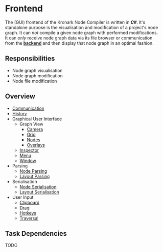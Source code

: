 # Frontend

The (GUI) frontend of the Kronark Node Compiler is written in ***C#***. It's standalone purpose is the visualisation and modification of a project's node graph. It can *not* compile a given node graph with performed modifications. It can *only* receive node graph data via its file browser or communication from the [**backend**](../backend/backend.md) and then display that node graph in an optimal fashion.

## Responsibilities

- Node graph visualisation
- Node graph modification
- Node file modification

## Overview

- [Communication](./communication/communication.md)
- [History](./history/history.md)
- Graphical User Interface
    - Graph View
        - [Camera](./camera/camera.md)
        - [Grid](./grid/grid.md)
        - [Nodes](./nodes/node.md)
        - [Overlays](./overlays/overlays.md)
    - [Inspector](./inspector/inspector.md)
    - [Menu](./menu/menu.md)
    - [Window](./window/window.md)
- Parsing
    - [Node Parsing](./node_file_format/parsing.md)
    - [Layout Parsing](./layout_file_format/parsing.md)
- Serialisation
    - [Node Serialisation](./node_file_format/serialisation.md)
    - [Layout Serialisation](./layout_file_format/serialisation.md)
- User Input
    - [Clipboard](./clipboard/clipboard.md)
    - [Drag](./drag/drag.md)
    - [Hotkeys](./hotkeys/hotkeys.md)
    - [Traversal](./traversal/traversal.md)

## Task Dependencies

TODO
